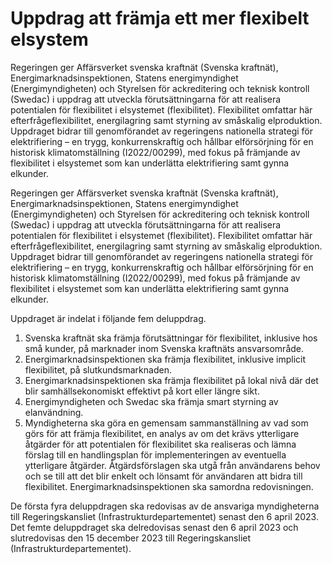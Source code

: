 # Uppdrag att främja ett mer flexibelt elsystem

Regeringen ger Affärsverket svenska kraftnät (Svenska kraftnät), Energimarknadsinspektionen, Statens energimyndighet (Energimyndigheten) och Styrelsen för ackreditering och teknisk kontroll (Swedac) i uppdrag att utveckla förutsättningarna för att realisera potentialen för flexibilitet i elsystemet (flexibilitet). Flexibilitet omfattar här efterfrågeflexibilitet, energilagring samt styrning av småskalig elproduktion. Uppdraget bidrar till genomförandet av regeringens nationella strategi för elektrifiering – en trygg, konkurrenskraftig och hållbar elförsörjning för en historisk klimatomställning (I2022/00299), med fokus på främjande av flexibilitet i elsystemet som kan underlätta elektrifiering samt gynna elkunder.

Regeringen ger Affärsverket svenska kraftnät (Svenska kraftnät), Energimarknadsinspektionen, Statens energimyndighet (Energimyndigheten) och Styrelsen för ackreditering och teknisk kontroll (Swedac) i uppdrag att utveckla förutsättningarna för att realisera potentialen för flexibilitet i elsystemet (flexibilitet). Flexibilitet omfattar här efterfrågeflexibilitet, energilagring samt styrning av småskalig elproduktion. Uppdraget bidrar till genomförandet av regeringens nationella strategi för elektrifiering – en trygg, konkurrenskraftig och hållbar elförsörjning för en historisk klimatomställning (I2022/00299), med fokus på främjande av flexibilitet i elsystemet som kan underlätta elektrifiering samt gynna elkunder.

Uppdraget är indelat i följande fem deluppdrag.

1. Svenska kraftnät ska främja förutsättningar för flexibilitet, inklusive
hos små kunder, på marknader inom Svenska kraftnäts
ansvarsområde.
2. Energimarknadsinspektionen ska främja flexibilitet, inklusive implicit
flexibilitet, på slutkundsmarknaden.
3. Energimarknadsinspektionen ska främja flexibilitet på lokal nivå där
det blir samhällsekonomiskt effektivt på kort eller längre sikt.
4. Energimyndigheten och Swedac ska främja smart styrning av
elanvändning.
5. Myndigheterna ska göra en gemensam sammanställning av vad som görs för att främja flexibilitet, en analys av om det krävs ytterligare åtgärder för att potentialen för flexibilitet ska realiseras och lämna förslag till en handlingsplan för implementeringen av eventuella ytterligare åtgärder. Åtgärdsförslagen ska utgå från användarens behov och se till att det blir enkelt och lönsamt för användaren att bidra till flexibilitet. Energimarknadsinspektionen ska samordna redovisningen.

De första fyra deluppdragen ska redovisas av de ansvariga myndigheterna till Regeringskansliet (Infrastrukturdepartementet) senast den 6 april 2023. Det femte deluppdraget ska delredovisas senast den 6 april 2023 och slutredovisas den 15 december 2023 till Regeringskansliet (Infrastrukturdepartementet).
